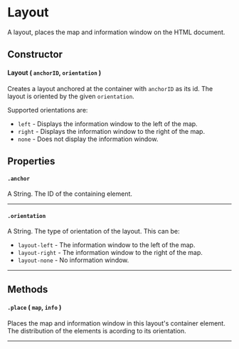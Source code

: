 # Layout
A layout, places the map and information window on the HTML document.

## Constructor

#### Layout ( `anchorID`, `orientation` )
Creates a layout anchored at the container with `anchorID` as its id. The layout is oriented by the given `orientation`.

Supported orientations are:

* `left` - Displays the information window to the left of the map.
* `right` - Displays the information window to the right of the map.
* `none` - Does not display the information window.

## Properties

#### `.anchor`
  A String. The ID of the containing element.

---
#### `.orientation`
  A String. The type of orientation of the layout.
  This can be:

  * `layout-left` - The information window to the left of the map.
  * `layout-right` - The information window to the right of the map.
  * `layout-none` - No information window.

---

## Methods

#### `.place` ( `map`, `info` )
  Places the map and information window in this layout's container element. The distribution of the elements is acording to its orientation.

---